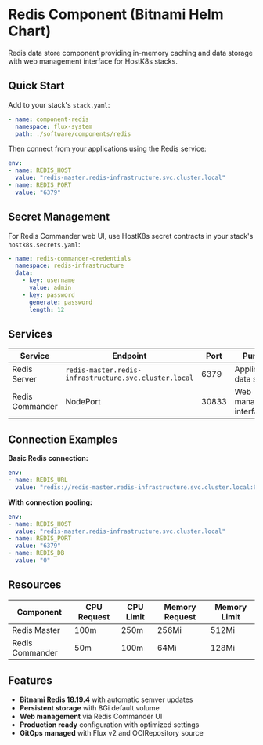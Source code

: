 # Redis Component (Bitnami Helm Chart)

Redis data store component providing in-memory caching and data storage with web management interface for HostK8s stacks.

## Quick Start

Add to your stack's `stack.yaml`:

```yaml
- name: component-redis
  namespace: flux-system
  path: ./software/components/redis
```

Then connect from your applications using the Redis service:

```yaml
env:
- name: REDIS_HOST
  value: "redis-master.redis-infrastructure.svc.cluster.local"
- name: REDIS_PORT
  value: "6379"
```

## Secret Management

For Redis Commander web UI, use HostK8s secret contracts in your stack's `hostk8s.secrets.yaml`:

```yaml
- name: redis-commander-credentials
  namespace: redis-infrastructure
  data:
    - key: username
      value: admin
    - key: password
      generate: password
      length: 12
```

## Services

| Service | Endpoint | Port | Purpose |
|---------|----------|------|---------|
| Redis Server | `redis-master.redis-infrastructure.svc.cluster.local` | 6379 | Application data store |
| Redis Commander | NodePort | 30833 | Web management interface |

## Connection Examples

**Basic Redis connection:**
```yaml
env:
- name: REDIS_URL
  value: "redis://redis-master.redis-infrastructure.svc.cluster.local:6379"
```

**With connection pooling:**
```yaml
env:
- name: REDIS_HOST
  value: "redis-master.redis-infrastructure.svc.cluster.local"
- name: REDIS_PORT
  value: "6379"
- name: REDIS_DB
  value: "0"
```

## Resources

| Component | CPU Request | CPU Limit | Memory Request | Memory Limit |
|-----------|-------------|-----------|----------------|--------------|
| Redis Master | 100m | 250m | 256Mi | 512Mi |
| Redis Commander | 50m | 100m | 64Mi | 128Mi |

## Features

- **Bitnami Redis 18.19.4** with automatic semver updates
- **Persistent storage** with 8Gi default volume
- **Web management** via Redis Commander UI
- **Production ready** configuration with optimized settings
- **GitOps managed** with Flux v2 and OCIRepository source
